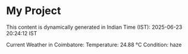 # My Project

This content is dynamically generated in Indian Time (IST): 2025-06-23 20:24:12 IST


Current Weather in Coimbatore:
Temperature: 24.88 °C
Condition: haze
